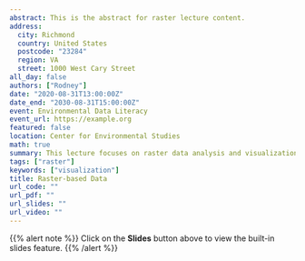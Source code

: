 ```yaml
---
abstract: This is the abstract for raster lecture content.
address:
  city: Richmond
  country: United States
  postcode: "23284"
  region: VA
  street: 1000 West Cary Street
all_day: false
authors: ["Rodney"]
date: "2020-08-31T13:00:00Z"
date_end: "2030-08-31T15:00:00Z"
event: Environmental Data Literacy
event_url: https://example.org
featured: false
location: Center for Environmental Studies
math: true
summary: This lecture focuses on raster data analysis and visualization.  Rasters are ...
tags: ["raster"]
keywords: ["visualization"]
title: Raster-based Data
url_code: ""
url_pdf: ""
url_slides: ""
url_video: ""
---
```


{{% alert note %}}
Click on the **Slides** button above to view the built-in slides feature.
{{% /alert %}}

